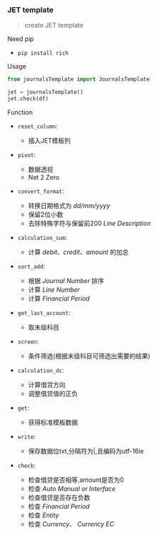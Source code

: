 ### JET template

> create JET template

Need pip

* `pip install rich`

Usage

```python
from journalsTemplate import JournalsTemplate

jet = journalsTemplate()
jet.check(df)
```

Function

* `reset_column`: 
  * 插入JET模板列
* `pivot`: 
  * 数据透视
  * Net 2 Zero
* `convert_format`: 
  * 转换日期格式为 *dd/mm/yyyy*
  * 保留2位小数
  * 去除特殊字符与保留前200 *Line Description*

* `calculation_sum`:
  * 计算 *debit*、*credit*、*amount* 的加总

* `sort_add`:
  * 根据 *Journal Number* 排序
  * 计算 *Line Number*
  * 计算 *Financial Period*

* `get_last_account`:
  * 取末级科目

* `screen`:
  * 条件筛选(根据末级科目可筛选出需要的结果)

* `calculation_dc`:
  * 计算借贷方向
  * 调整借贷值的正负

* `get`:
  * 获得标准模板数据

* `write`:
  * 保存数据位txt,分隔符为|,且编码为utf-16le

* `check`:
  * 检查借贷是否相等,amount是否为0
  * 检查 *Auto Manual or Interface*
  * 检查借贷是否存在负数
  * 检查 *Financial Period*
  * 检查 *Entity*
  * 检查 *Currency*、 *Currency EC*
